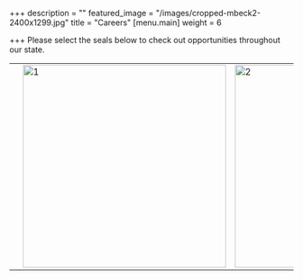 +++
description = ""
featured_image = "/images/cropped-mbeck2-2400x1299.jpg"
title = "Careers"
[menu.main]
weight = 6

+++
Please select the seals below to check out opportunities throughout our state.

<table>
<th>
  <td><img src="/images/apache.png" alt="1" width=360px height=360px></td>
  <td><img src="/images/cochise.jpg" alt="2" width=360px height=360px></td>
</th>
</table>